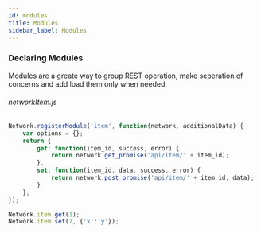 ```yaml
---
id: modules
title: Modules
sidebar_label: Modules
---
```


### Declaring Modules

Modules are a greate way to group REST operation, make seperation of concerns and add load them only when needed.

###### networkItem.js
```javascript
Network.registerModule('item', function(network, additionalData) {
    var options = {};
	return {
		get: function(item_id, success, error) {
			return network.get_promise('api/item/' + item_id);
		},
		set: function(item_id, data, success, error) {
			return network.post_promise('api/item/' + item_id, data);
		}
	};
});
```

```javascript
Network.item.get(1);
Network.item.set(2, {'x':'y'});
```